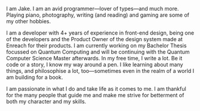 I am Jake. I am an avid programmer—lover of types—and much more. Playing piano, photography, writing (and reading) and gaming are some of my other hobbies.

I am a developer with 4+ years of experience in front-end design, being one of the developers and the Product Owner of the design system made at Enreach for their products. 
I am currently working on my Bachelor Thesis focussed on Quantum Computing and will be continuing with the Quantum Computer Science Master afterwards. 
In my free time, I write a lot. Be it code or a story, I know my way around a pen. I like learning about many things, and philosophise a lot, too—sometimes even in the realm of a world I am building for a book.

I am passionate in what I do and take life as it comes to me. I am thankful for the many people that guide me and make me strive for betterment of both my character and my skills.
